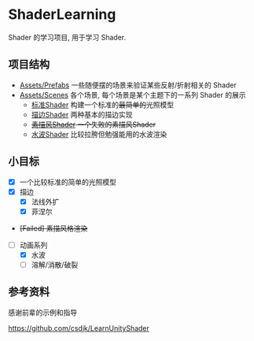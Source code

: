 # ShaderLearning

Shader 的学习项目, 用于学习 Shader.

## 项目结构

- [Assets/Prefabs](Assets/Prefabs) 一些随便摆的场景来验证某些反射/折射相关的 Shader
- [Assets/Scenes](Assets/Scenes) 各个场景, 每个场景是某个主题下的一系列 Shader 的展示
  - [标准Shader](Assets/Scenes/StandardShader/) 构建一个标准的~~最简单的~~光照模型
  - [描边Shader](Assets/Scenes/Outline/) 两种基本的描边实现
  - ~~[素描风Shader](Assets/Scenes/Sketch/) 一个失败的素描风Shader~~
  - [水波Shader](Assets/Scenes/Water) 比较拉胯但勉强能用的水波渲染

##  小目标

- [x] 一个比较标准的简单的光照模型
- [x] 描边
  - [x] 法线外扩
  - [x] 菲涅尔
- ~~[Failed] 素描风格渲染~~
- [ ] 动画系列
  - [x] 水波
  - [ ] 溶解/消散/破裂

## 参考资料
感谢前辈的示例和指导

https://github.com/csdjk/LearnUnityShader
